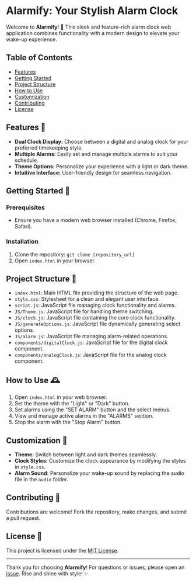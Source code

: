 # Alarmify: Your Stylish Alarm Clock

Welcome to **Alarmify**! 🚀 This sleek and feature-rich alarm clock web application combines functionality with a modern design to elevate your wake-up experience.

## Table of Contents
- [Features](#features)
- [Getting Started](#getting-started)
- [Project Structure](#project-structure)
- [How to Use](#how-to-use)
- [Customization](#customization)
- [Contributing](#contributing)
- [License](#license)

## Features 🌟
- **Dual Clock Display:** Choose between a digital and analog clock for your preferred timekeeping style.
- **Multiple Alarms:** Easily set and manage multiple alarms to suit your schedule.
- **Theme Options:** Personalize your experience with a light or dark theme.
- **Intuitive Interface:** User-friendly design for seamless navigation.

## Getting Started 🚀

### Prerequisites
- Ensure you have a modern web browser installed (Chrome, Firefox, Safari).

### Installation
1. Clone the repository: `git clone [repository_url]`
2. Open `index.html` in your browser.

## Project Structure 📁
- `index.html`: Main HTML file providing the structure of the web page.
- `style.css`: Stylesheet for a clean and elegant user interface.
- `script.js`: JavaScript file managing clock functionality and alarms.
- `JS/Theme.js`: JavaScript file for handling theme switching.
- `JS/clock.js`: JavaScript file containing the core clock functionality.
- `JS/generateOptions.js`: JavaScript file dynamically generating select options.
- `JS/alarm.js`: JavaScript file managing alarm-related operations.
- `components/digitalClock.js`: JavaScript file for the digital clock component.
- `components/analogClock.js`: JavaScript file for the analog clock component.

## How to Use 🕰️
1. Open `index.html` in your web browser.
2. Set the theme with the "Light" or "Dark" button.
3. Set alarms using the "SET ALARM" button and the select menus.
4. View and manage active alarms in the "ALARMS" section.
5. Stop the alarm with the "Stop Alarm" button.

## Customization 🎨
- **Theme:** Switch between light and dark themes seamlessly.
- **Clock Styles:** Customize the clock appearance by modifying the styles in `style.css`.
- **Alarm Sound:** Personalize your wake-up sound by replacing the audio file in the `audio` folder.

## Contributing 🤝
Contributions are welcome! Fork the repository, make changes, and submit a pull request.

## License 📜
This project is licensed under the [MIT License](LICENSE).

---

Thank you for choosing **Alarmify**! For questions or issues, please open an [issue](../../issues). Rise and shine with style! ✨